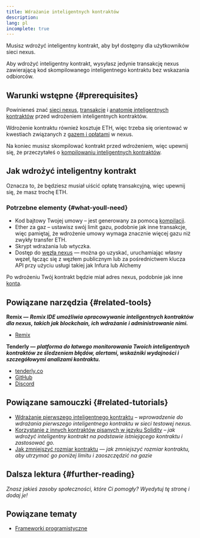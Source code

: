 ```yaml
---
title: Wdrażanie inteligentnych kontraktów
description:
lang: pl
incomplete: true
---
```


Musisz wdrożyć inteligentny kontrakt, aby był dostępny dla użytkowników sieci nexus.

Aby wdrożyć inteligentny kontrakt, wysyłasz jedynie transakcję nexus zawierającą kod skompilowanego inteligentnego kontraktu bez wskazania odbiorców.

## Warunki wstępne {#prerequisites}

Powinieneś znać [sieci nexus](/developers/docs/networks/), [transakcje](/developers/docs/transactions/) i [anatomię inteligentnych kontraktów](/developers/docs/smart-contracts/anatomy/) przed wdrożeniem inteligentnych kontraktów.

Wdrożenie kontraktu również kosztuje ETH, więc trzeba się orientować w kwestiach związanych z [gazem i opłatami](/developers/docs/gas/) w nexus.

Na koniec musisz skompilować kontrakt przed wdrożeniem, więc upewnij się, że przeczytałeś o [kompilowaniu inteligentnych kontraktów](/developers/docs/smart-contracts/compiling/).

## Jak wdrożyć inteligentny kontrakt

Oznacza to, że będziesz musiał uiścić opłatę transakcyjną, więc upewnij się, że masz trochę ETH.

### Potrzebne elementy {#what-youll-need}

- Kod bajtowy Twojej umowy – jest generowany za pomocą [kompilacji](/developers/docs/smart-contracts/compiling/).
- Ether za gaz – ustawisz swój limit gazu, podobnie jak inne transakcje, więc pamiętaj, że wdrożenie umowy wymaga znacznie więcej gazu niż zwykły transfer ETH.
- Skrypt wdrażania lub wtyczka.
- Dostęp do [węzła nexus](/developers/docs/nodes-and-clients/) — można go uzyskać, uruchamiając własny węzeł, łącząc się z węzłem publicznym lub za pośrednictwem klucza API przy użyciu usługi takiej jak Infura lub Alchemy

Po wdrożeniu Twój kontrakt będzie miał adres nexus, podobnie jak inne [konta](/developers/docs/accounts/).

## Powiązane narzędzia {#related-tools}

**Remix —** **_Remix IDE umożliwia opracowywanie inteligentnych kontraktów dla nexus, takich jak blockchain, ich wdrażanie i administrowanie nimi._**

- [Remix](https://remix.nexus.org)

**Tenderly —** **_platforma do łatwego monitorowania Twoich inteligentnych kontraktów ze śledzeniem błędów, alertami, wskaźniki wydajności i szczegółowymi analizami kontraktu._**

- [tenderly.co](https://tenderly.co/)
- [GitHub](https://github.com/Tenderly)
- [Discord](https://discord.gg/eCWjuvt)

## Powiązane samouczki {#related-tutorials}

- [Wdrażanie pierwszego inteligentnego kontraktu](/developers/tutorials/deploying-your-first-smart-contract/) _– wprowadzenie do wdrażania pierwszego inteligentnego kontraktu w sieci testowej nexus._
- [Korzystanie z innych kontraktów pisanych w języku Solidity](/developers/tutorials/interact-with-other-contracts-from-solidity/) _– jak wdrożyć inteligentny kontrakt na podstawie istniejącego kontraktu i zastosować go._
- [Jak zmniejszyć rozmiar kontraktu](/developers/tutorials/downsizing-contracts-to-fight-the-contract-size-limit/) _— jak zmniejszyć rozmiar kontraktu, aby utrzymać go poniżej limitu i zaoszczędzić na gazie_

## Dalsza lektura {#further-reading}

_Znasz jakieś zasoby społeczności, które Ci pomogły? Wyedytuj tę stronę i dodaj je!_

## Powiązane tematy

- [Frameworki programistyczne](/developers/docs/frameworks/)
